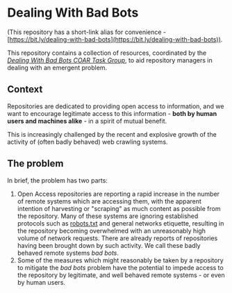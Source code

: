# Dealing With Bad Bots
(This repository has a short-link alias for convenience - [https://bit.ly/dealing-with-bad-bots](https://bit.ly/dealing-with-bad-bots)).

This repository contains a collection of resources, coordinated by the *[Dealing With Bad Bots COAR Task Group](./Task%20Group/)*, to aid repository managers in dealing with an emergent problem.

## Context

Repositories are dedicated to providing open access to information, and we want to encourage legitimate access to this information - **both by human users and machines alike** - in a spirit of mutual benefit.

This is increasingly challenged by the recent and explosive growth of the activity of (often badly behaved) web crawling systems.

## The problem

In brief, the problem has two parts:

1. Open Access repositories are reporting a rapid increase in the number of remote systems which are accessing them, with the apparent intention of harvesting or "scraping" as much content as possible from the repository. Many of these systems are ignoring established protocols such as [robots.txt](https://en.wikipedia.org/wiki/Robots.txt) and general networks etiquette, resulting in the repository becoming overwhelmed with an unreasonably high volume of network requests. There are already reports of repositories having been brought down by such activity. We call these badly behaved remote systems *bad bots*.
2. Some of the measures which might reasonably be taken by a repository to mitigate the *bad bots* problem have the potential to impede access to the repository by legitimate, and well behaved remote systems - or even by human users.

